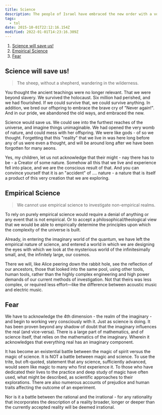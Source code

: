 ```yaml
---
title: Science
description: The people of Israel have embraced the new order with a voraciousness that is scary...
tags:
  - tol
date: 2015-10-01T22:12:16.154Z
modified: 2022-01-01T14:23:16.309Z
---
```


1. [Science will save us!](#science-will-save-us)
2. [Empirical Science](#empirical-science)
3. [Fear](#fear)

## Science will save us!

> The sheep, without a shepherd, wandering in the wilderness.

You thought the ancient teachings were no longer relevant. That we were beyond slavery. We survived the holocaust. Six million had perished, and we had flourished. If we could survive that, we could survive anything. In addition, we bred our offspring to embrace the brave cry of "Never again!". And in our pride, we abandoned the old ways, and embraced the new.

Science would save us. We could see into the furthest reaches of the universe, and imagine things unimaginable. We had opened the very womb of nature, and could mess with her offspring. We were like gods - of so we thought. Forgetting that this "reality" that we live in was here long before any of us were even a thought, and will be around long after we have been forgotten for many aeons.

Yes, my children, let us not acknowledge that their might - nay there has to be - a Creator of some nature. Somehow all this that we live and experience fell into place, and we are the conscious result of that. And you can convince yourself that it is an "accident" of .... nature - a nature that is itself a product of this very creation that we are exploring.

## Empirical Science

> We cannot use empirical science to investigate non-empirical realms.

To rely on purely empirical science would require a denial of anything or any event that is not empirical. Or to accept a philosophical/theological view that we would be able to empirically determine the principles upon which the complexity of the universe is built.

Already, in entering the imaginary world of the quantum, we have left the empirical nature of science, and entered a world in which we are designing the eyes with which we look at the mysterious world of the infinitesimally small, and, the infinitely large, our cosmos.

There we will, like Alice peering down the rabbit hole, see the reflection of our ancestors, those that looked into the same pool, using other tools, human tools, rather than the highly complex engineering and high power demands of our current methods of investigation. Not that theirs was less complex, or required less effort&mdash;like the difference between acoustic music and electric music.

## Fear

We have to acknowledge the 4th dimension - the realm of the imaginary - and begin to working very consciously with it. Just as science is doing. It has been proven beyond any shadow of doubt that the imaginary influences the real (and vice-versa). There is a large part of mathematics, and of science itself, that relies on the mathematics of the imaginary. Wherein it acknowledges that everything real has an imaginary component.

It has become an existential battle between the magic of spirit versus the magic of science. It is NOT a battle between magic and science. To use the trite, but oft-quoted, statement that any science, sufficiently advanced, would seem like magic to many who first experience it. To those who have dedicated their lives to the practice and deep study of magic have often used, what might be described, as scientific approaches to their explorations. There are also numerous accounts of prejudice and human traits affecting the outcome of an experiment.

Nor is it a battle between the rational and the irrational - for any rationality that incorporates the description of a reality broader, longer or deeper than the currently accepted reality will be deemed irrational.

